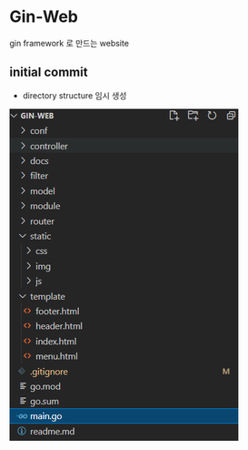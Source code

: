 # Gin-Web

gin framework 로 만드는 website

## initial commit
- directory structure 임시 생성

![ex_screenshot](./docs/directory.png)

